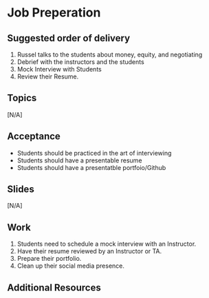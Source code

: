 # Job Preperation

## Suggested order of delivery

1. Russel talks to the students about money, equity, and negotiating
1. Debrief with the instructors and the students
1. Mock Interview with Students
1. Review their Resume.

## Topics
[N/A]

## Acceptance

- Students should be practiced in the art of interviewing
- Students should have a presentable resume
- Students should have a presentatble portfoio/Github


## Slides

[N/A]

## Work

1. Students need to schedule a mock interview with an Instructor.
1. Have their resume reviewed by an Instructor or TA.
1. Prepare their portfolio.
1. Clean up their social media presence.

## Additional Resources
